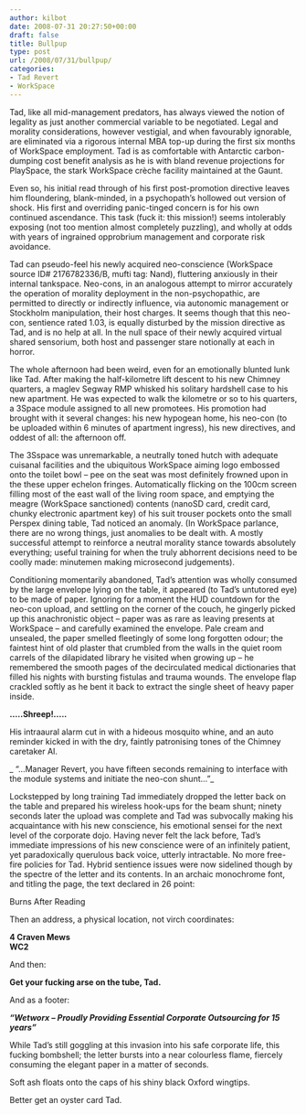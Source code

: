 ```yaml
---
author: kilbot
date: 2008-07-31 20:27:50+00:00
draft: false
title: Bullpup
type: post
url: /2008/07/31/bullpup/
categories:
- Tad Revert
- WorkSpace
---
```


Tad, like all mid-management predators, has always viewed the notion of legality as just another commercial variable to be negotiated. Legal and morality considerations, however vestigial, and when favourably ignorable, are eliminated via a rigorous internal MBA top-up during the first six months of WorkSpace employment. Tad is as comfortable with Antarctic carbon-dumping cost benefit analysis as he is with bland revenue projections for PlaySpace, the stark WorkSpace crèche facility maintained at the Gaunt.

Even so, his initial read through of his first post-promotion directive leaves him floundering, blank-minded, in a psychopath’s hollowed out version of shock. His first and overriding panic-tinged concern is for his own continued ascendance. This task (fuck it: this mission!) seems intolerably exposing (not too mention almost completely puzzling), and wholly at odds with years of ingrained opprobrium management and corporate risk avoidance.

Tad can pseudo-feel his newly acquired neo-conscience (WorkSpace source ID# 2176782336/B, mufti tag: Nand), fluttering anxiously in their internal tankspace. Neo-cons, in an analogous attempt to mirror accurately the operation of morality deployment in the non-psychopathic, are permitted to directly or indirectly influence, via autonomic management or Stockholm manipulation, their host charges. It seems though that this neo-con, sentience rated 1.03, is equally disturbed by the mission directive as Tad, and is no help at all. In the null space of their newly acquired virtual shared sensorium, both host and passenger stare notionally at each in horror.

The whole afternoon had been weird, even for an emotionally blunted lunk like Tad. After making the half-kilometre lift descent to his new Chimney quarters, a maglev Segway RMP whisked his solitary hardshell case to his new apartment. He was expected to walk the kilometre or so to his quarters, a 3Space module assigned to all new promotees. His promotion had brought with it several changes: his new hypogean home, his neo-con (to be uploaded within 6 minutes of apartment ingress), his new directives, and oddest of all: the afternoon off.

The 3Sspace was unremarkable, a neutrally toned hutch with adequate cuisanal facilities and the ubiquitous WorkSpace aiming logo embossed onto the toilet bowl – pee on the seat was most definitely frowned upon in the these upper echelon fringes. Automatically flicking on the 100cm screen filling most of the east wall of the living room space, and emptying the meagre (WorkSpace sanctioned) contents (nanoSD card, credit card, chunky electronic apartment key) of his suit trouser pockets onto the small Perspex dining table, Tad noticed an anomaly. (In WorkSpace parlance, there are no wrong things, just anomalies to be dealt with. A mostly successful attempt to reinforce a neutral morality stance towards absolutely everything; useful training for when the truly abhorrent decisions need to be coolly made: minutemen making microsecond judgements).

Conditioning momentarily abandoned, Tad’s attention was wholly consumed by the large envelope lying on the table, it appeared (to Tad’s untutored eye) to be made of paper. Ignoring for a moment the HUD countdown for the neo-con upload, and settling on the corner of the couch, he gingerly picked up this anachronistic object – paper was as rare as leaving presents at WorkSpace – and carefully examined the envelope. Pale cream and unsealed, the paper smelled fleetingly of some long forgotten odour; the faintest hint of old plaster that crumbled from the walls in the quiet room carrels of the dilapidated library he visited when growing up – he remembered the smooth pages of the decirculated medical dictionaries that filled his nights with bursting fistulas and trauma wounds. The envelope flap crackled softly as he bent it back to extract the single sheet of heavy paper inside.

**…..Shreep!.....**

His intraaural alarm cut in with a hideous mosquito whine, and an auto reminder kicked in with the dry, faintly patronising tones of the Chimney caretaker AI.

_ “…Manager Revert, you have fifteen seconds remaining to interface with the module systems and initiate the neo-con shunt…”_

Lockstepped by long training Tad immediately dropped the letter back on the table and prepared his wireless hook-ups for the beam shunt; ninety seconds later the upload was complete and Tad was subvocally making his acquaintance with his new conscience, his emotional sensei for the next level of the corporate dojo. Having never felt the lack before, Tad’s immediate impressions of his new conscience were of an infinitely patient, yet paradoxically querulous back voice, utterly intractable. No more free-fire policies for Tad. Hybrid sentience issues were now sidelined though by the spectre of the letter and its contents. In an archaic monochrome font, and titling the page, the text declared in 26 point:

Burns After Reading

Then an address, a physical location, not virch coordinates:

**4 Craven Mews\
WC2**

And then:

**Get your fucking arse on the tube, Tad.**

And as a footer:

**_“Wetworx – Proudly Providing Essential Corporate Outsourcing for 15 years”_**

While Tad’s still goggling at this invasion into his safe corporate life, this fucking bombshell; the letter bursts into a near colourless flame, fiercely consuming the elegant paper in a matter of seconds.

Soft ash floats onto the caps of his shiny black Oxford wingtips.

Better get an oyster card Tad.
